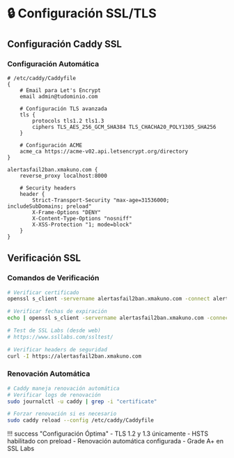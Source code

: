 # 🔒 Configuración SSL/TLS

## Configuración Caddy SSL

### Configuración Automática

```caddyfile
# /etc/caddy/Caddyfile
{
    # Email para Let's Encrypt
    email admin@tudominio.com
    
    # Configuración TLS avanzada
    tls {
        protocols tls1.2 tls1.3
        ciphers TLS_AES_256_GCM_SHA384 TLS_CHACHA20_POLY1305_SHA256
    }
    
    # Configuración ACME
    acme_ca https://acme-v02.api.letsencrypt.org/directory
}

alertasfail2ban.xmakuno.com {
    reverse_proxy localhost:8000
    
    # Security headers
    header {
        Strict-Transport-Security "max-age=31536000; includeSubDomains; preload"
        X-Frame-Options "DENY"
        X-Content-Type-Options "nosniff"
        X-XSS-Protection "1; mode=block"
    }
}
```

## Verificación SSL

### Comandos de Verificación

```bash
# Verificar certificado
openssl s_client -servername alertasfail2ban.xmakuno.com -connect alertasfail2ban.xmakuno.com:443

# Verificar fechas de expiración
echo | openssl s_client -servername alertasfail2ban.xmakuno.com -connect alertasfail2ban.xmakuno.com:443 2>/dev/null | openssl x509 -noout -dates

# Test de SSL Labs (desde web)
# https://www.ssllabs.com/ssltest/

# Verificar headers de seguridad
curl -I https://alertasfail2ban.xmakuno.com
```

### Renovación Automática

```bash
# Caddy maneja renovación automática
# Verificar logs de renovación
sudo journalctl -u caddy | grep -i "certificate"

# Forzar renovación si es necesario
sudo caddy reload --config /etc/caddy/Caddyfile
```

!!! success "Configuración Óptima"
    - TLS 1.2 y 1.3 únicamente
    - HSTS habilitado con preload
    - Renovación automática configurada
    - Grade A+ en SSL Labs
